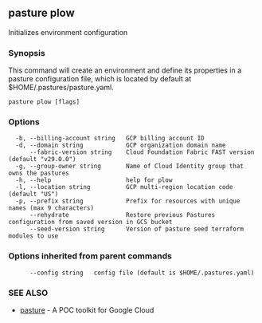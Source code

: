 ## pasture plow

Initializes environment configuration

### Synopsis

This command will create an environment and define its properties in a pasture configuration file, which is located by default at $HOME/.pastures/pasture.yaml.

```
pasture plow [flags]
```

### Options

```
  -b, --billing-account string   GCP billing account ID
  -d, --domain string            GCP organization domain name
      --fabric-version string    Cloud Foundation Fabric FAST version (default "v29.0.0")
  -g, --group-owner string       Name of Cloud Identity group that owns the pastures
  -h, --help                     help for plow
  -l, --location string          GCP multi-region location code (default "US")
  -p, --prefix string            Prefix for resources with unique names (max 9 characters)
      --rehydrate                Restore previous Pastures configuration from saved version in GCS bucket
      --seed-version string      Version of pasture seed terraform modules to use
```

### Options inherited from parent commands

```
      --config string   config file (default is $HOME/.pastures.yaml)
```

### SEE ALSO

* [pasture](pasture.md)	 - A POC toolkit for Google Cloud
